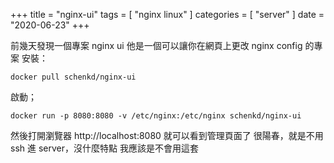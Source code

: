 +++
title = "nginx-ui"
tags = [ "nginx linux" ]
categories = [ "server" ]
date = "2020-06-23"
+++

前幾天發現一個專案 nginx ui
他是一個可以讓你在網頁上更改 nginx config 的專案
安裝：
```
docker pull schenkd/nginx-ui
```

啟動；
```
docker run -p 8080:8080 -v /etc/nginx:/etc/nginx schenkd/nginx-ui
```

然後打開瀏覽器 http://localhost:8080 就可以看到管理頁面了
很陽春，就是不用 ssh 進 server，沒什麼特點
我應該是不會用這套
